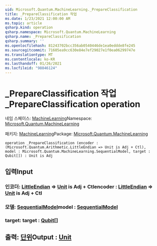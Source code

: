 ```yaml
---
uid: Microsoft.Quantum.MachineLearning._PrepareClassification
title: _PrepareClassification 작업
ms.date: 1/23/2021 12:00:00 AM
ms.topic: article
qsharp.kind: operation
qsharp.namespace: Microsoft.Quantum.MachineLearning
qsharp.name: _PrepareClassification
qsharp.summary: ''
ms.openlocfilehash: 81243702bcc356ab0540446de1ea0eddde8fe245
ms.sourcegitcommit: 71605ea9cc630e84e7ef29027e1f0ea06299747e
ms.translationtype: MT
ms.contentlocale: ko-KR
ms.lasthandoff: 01/26/2021
ms.locfileid: "98846124"
---
```

# <a name="_prepareclassification-operation"></a><span data-ttu-id="f6a29-102">_PrepareClassification 작업</span><span class="sxs-lookup"><span data-stu-id="f6a29-102">_PrepareClassification operation</span></span>

<span data-ttu-id="f6a29-103">네임 스페이스: [MachineLearning](xref:Microsoft.Quantum.MachineLearning)</span><span class="sxs-lookup"><span data-stu-id="f6a29-103">Namespace: [Microsoft.Quantum.MachineLearning](xref:Microsoft.Quantum.MachineLearning)</span></span>

<span data-ttu-id="f6a29-104">패키지: [MachineLearning](https://nuget.org/packages/Microsoft.Quantum.MachineLearning)</span><span class="sxs-lookup"><span data-stu-id="f6a29-104">Package: [Microsoft.Quantum.MachineLearning](https://nuget.org/packages/Microsoft.Quantum.MachineLearning)</span></span>




```qsharp
operation _PrepareClassification (encoder : (Microsoft.Quantum.Arithmetic.LittleEndian => Unit is Adj + Ctl), model : Microsoft.Quantum.MachineLearning.SequentialModel, target : Qubit[]) : Unit is Adj
```


## <a name="input"></a><span data-ttu-id="f6a29-105">입력</span><span class="sxs-lookup"><span data-stu-id="f6a29-105">Input</span></span>

### <a name="encoder--littleendian--unit--is-adj--ctl"></a><span data-ttu-id="f6a29-106">인코더: [LittleEndian](xref:Microsoft.Quantum.Arithmetic.LittleEndian) => [Unit](xref:microsoft.quantum.lang-ref.unit)  is Adj + Ctl</span><span class="sxs-lookup"><span data-stu-id="f6a29-106">encoder : [LittleEndian](xref:Microsoft.Quantum.Arithmetic.LittleEndian) => [Unit](xref:microsoft.quantum.lang-ref.unit)  is Adj + Ctl</span></span>




### <a name="model--sequentialmodel"></a><span data-ttu-id="f6a29-107">모델: [SequentialModel](xref:Microsoft.Quantum.MachineLearning.SequentialModel)</span><span class="sxs-lookup"><span data-stu-id="f6a29-107">model : [SequentialModel](xref:Microsoft.Quantum.MachineLearning.SequentialModel)</span></span>




### <a name="target--qubit"></a><span data-ttu-id="f6a29-108">target: [](xref:microsoft.quantum.lang-ref.qubit)</span><span class="sxs-lookup"><span data-stu-id="f6a29-108">target : [Qubit](xref:microsoft.quantum.lang-ref.qubit)[]</span></span>





## <a name="output--unit"></a><span data-ttu-id="f6a29-109">출력: [단위](xref:microsoft.quantum.lang-ref.unit)</span><span class="sxs-lookup"><span data-stu-id="f6a29-109">Output : [Unit](xref:microsoft.quantum.lang-ref.unit)</span></span>

